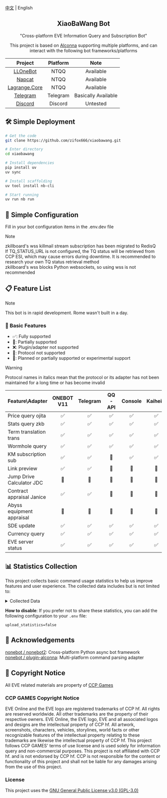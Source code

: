 [中文](README.md) | English

<div align=center>

## XiaoBaWang Bot

</div>

<div align=center>

"Cross-platform EVE Information Query and Subscription Bot"

This project is based on [Alconna](https://github.com/nonebot/plugin-alconna) supporting multiple platforms, and can interact with the following bot frameworks/platforms

|                             Project                             |  Platform  |   Note   |
|:---------------------------------------------------------------:|:----------:|:--------:|
|       [LLOneBot](https://github.com/LLOneBot/LLOneBot)        |   NTQQ   | Available |
|         [Napcat](https://github.com/NapNeko/NapCatQQ)         |   NTQQ   | Available |
| [Lagrange.Core](https://github.com/LagrangeDev/Lagrange.Core) |   NTQQ   | Available |
|    [Telegram](https://github.com/nonebot/adapter-telegram)    | Telegram | Basically Available |
|     [Discord](https://github.com/nonebot/adapter-discord)     | Discord  | Untested  |

</div>

## 🛠️ Simple Deployment

```bash
# Get the code
git clone https://github.com/zifox666/xiaobawang.git

# Enter directory
cd xiaobawang

# Install dependencies
pip install uv
uv sync

# Install scaffolding
uv tool install nb-cli

# Start running
uv run nb run
```

## 📝 Simple Configuration

Fill in your bot configuration items in the .env.dev file

> [!NOTE] 
> zkillboard's wss killmail stream subscription has been migrated to RedisQ<br>
> If TQ_STATUS_URL is not configured, the TQ status will be retrieved from CCP ESI, which may cause errors during downtime. It is recommended to research your own TQ status retrieval method<br>
> zkillboard's wss blocks Python websockets, so using wss is not recommended

## 📋 Feature List

> [!NOTE]
> This bot is in rapid development. Rome wasn't built in a day.

### 🔧 Basic Features

- ✅: Fully supported
- 📝: Partially supported
- ❌: Plugin/adapter not supported
- 🚫: Protocol not supported
- 🚧: Planned or partially supported or experimental support

> [!WARNING]
> Protocol names in italics mean that the protocol or its adapter has not been maintained for a long time or has become invalid

| Feature\Adapter      | ONEBOT V11 | Telegram | QQ-API | Console | Kaiheila | Discord |
|---------------------|:----------:|:--------:|:------:|:-------:|:--------:|:-------:|
| Price query ojita    |     ✅     |    ✅    |   ✅   |    ✅    |    ✅    |    ✅    |
| Stats query zkb      |     ✅     |    ✅    |   ✅   |    ✅    |    ✅    |    ✅    |
| Term translation trans |    ✅     |    ✅    |   ✅   |    ✅    |    ✅    |    ✅    |
| Wormhole query      |      ✅       |     ✅      |    ✅     |     ✅     |   ✅   |     ✅     |
| KM subscription sub  |     ✅     |    ✅    |   🚫   |    ✅    |    ✅    |    ✅    |
| Link preview        |     ✅     |    ✅    |   📝   |    📝   |    📝    |    ✅    |
| Jump Drive Calculator JDC |  🚧   |    🚧    |   🚧   |    🚧   |    🚧    |    🚧    |
| Contract appraisal Janice |  ✅   |    ✅    |   📝   |    📝   |    📝    |    ✅    |
| Abyss equipment appraisal |  🚧   |    🚧    |   🚧   |    🚧   |    🚧    |    🚧    |
| SDE update          |     ✅     |    ✅    |   ✅   |    ✅    |    ✅    |    ✅    |
| Currency query      |     ✅     |    ✅    |   ✅   |    ✅    |    ✅    |    ✅    |
| EVE server status   |     ✅     |    ✅    |   ✅   |    ✅    |    ✅    |    ✅    |

## 📊 Statistics Collection

This project collects basic command usage statistics to help us improve features and user experience. The collected data includes but is not limited to:

<details>

<summary>Collected Data</summary>

```text
- Bot ID
- Adapter platform
- Command source
- Original command
- Event type
- Session ID
```

</details>

**How to disable**: If you prefer not to share these statistics, you can add the following configuration to your `.env` file:

`upload_statistics=false`

## 🙏 Acknowledgements

[nonebot / nonebot2](https://github.com/nonebot/nonebot2): Cross-platform Python async bot framework  
[nonebot / plugin-alconna](https://github.com/nonebot/plugin-alconna): Multi-platform command parsing adapter

## 📜 Copyright Notice

All EVE related materials are property of [CCP Games](https://www.ccpgames.com/)

### CCP GAMES Copyright Notice

EVE Online and the EVE logo are registered trademarks of CCP hf. All rights are reserved worldwide. All other trademarks are the property of their respective owners. EVE Online, the EVE logo, EVE and all associated logos and designs are the intellectual property of CCP hf. All artwork, screenshots, characters, vehicles, storylines, world facts or other recognizable features of the intellectual property relating to these trademarks are likewise the intellectual property of CCP hf.
This project follows CCP GAMES' terms of use license and is used solely for information query and non-commercial purposes. This project is not affiliated with CCP hf. and is not endorsed by CCP hf. CCP is not responsible for the content or functionality of this project and shall not be liable for any damages arising from the use of this project.

### License

This project uses the [GNU General Public License v3.0 (GPL-3.0)](https://www.gnu.org/licenses/gpl-3.0.html)